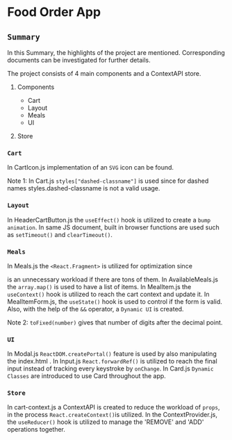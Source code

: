 # Food Order App

## `Summary`

In this Summary, the highlights of the project are mentioned. Corresponding documents can be investigated for further details.

The project consists of 4 main components and a ContextAPI store.

1. Components

   - Cart
   - Layout
   - Meals
   - UI

2. Store

### `Cart`

In CartIcon.js implementation of an `SVG` icon can be found.

Note 1: In Cart.js `styles["dashed-classname"]` is used since for dashed names styles.dashed-classname is not a valid usage.

### `Layout`

In HeaderCartButton.js the `useEffect()` hook is utilized to create a `bump animation`. In same JS document, built in browser functions are used such as `setTimeout()` and `clearTimeout()`.

### `Meals`

In Meals.js the `<React.Fragment>` is utilized for optimization since <div> is an unnecessary workload if there are tons of them. In AvailableMeals.js the `array.map()` is used to have a list of items. In MealItem.js the `useContext()` hook is utilized to reach the cart context and update it. In MealItemForm.js, the `useState()` hook is used to control if the form is valid. Also, with the help of the `&&` operator, a `Dynamic UI` is created.

Note 2: `toFixed(number)` gives that number of digits after the decimal point.

### `UI`

In Modal.js `ReactDOM.createPortal()` feature is used by also manipulating the index.html . In Input.js `React.forwardRef()` is utilized to reach the final input instead of tracking every keystroke by `onChange`. In Card.js `Dynamic Classes` are introduced to use Card throughout the app.

### `Store`

In cart-context.js a ContextAPI is created to reduce the workload of `props`, in the process `React.createContext()`is utilized. In the ContextProvider.js, the `useReducer()` hook is utilized to manage the 'REMOVE' and 'ADD' operations together.
